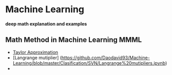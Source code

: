 # Machine Learning 
#### deep math explanation and examples 

## Math Method in Machine Learning  MMML

 - [Taylor Approximation](https://nbviewer.jupyter.org/github/Daodavid93/MachineLearning/blob/master/math/Tailor%20approximation.ipynb)
 - [Langrange mutiplier] (https://github.com/Daodavid93/Machine-Learning/blob/master/Clasification/SVN/Langrange%20mutipliers.ipynb)
  - 

